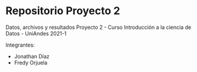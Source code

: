 # Repositorio Proyecto 2
Datos, archivos y resultados Proyecto 2 - Curso Introducción a la ciencia de Datos - UniAndes 2021-1

Integrantes:

* Jonathan Díaz
* Fredy Orjuela
